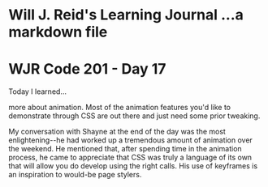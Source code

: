 Will J. Reid's Learning Journal
...a markdown file
===============================
# WJR Code 201 - Day 17

Today I learned...

more about animation.  Most of the animation features you'd like to demonstrate through CSS are out there and just need some prior tweaking.

My conversation with Shayne at the end of the day was the most enlightening--he had worked up a tremendous amount of animation over the weekend.  He mentioned that, after spending time in the animation process, he came to appreciate that CSS was truly a language of its own that will allow you do develop using the right calls.  His use of keyframes is an inspiration to would-be page stylers.
